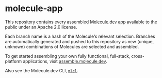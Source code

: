 # molecule-app

This repository contains every assembled [Molecule.dev](https://www.molecule.dev) app available to the public under an Apache 2.0 license.

Each branch name is a hash of the Molecule's relevant selection. Branches are automatically generated and pushed to this repository as new (unique, unknown) combinations of Molecules are selected and assembled.

To get started assembling your own fully functional, full-stack, cross-platform applications, visit [assemble.molecule.dev](https://assemble.molecule.dev).

Also see the Molecule.dev CLI, [`mlcl`](https://github.com/molecule-dev/mlcl).
